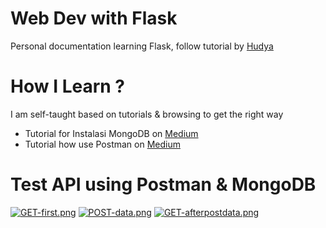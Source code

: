 # Web Dev with Flask 
Personal documentation learning Flask, follow tutorial by [Hudya](https://husite.notion.site/Flask-Python-09c8d6ab7f9943b5b87d986302f2d4e9)

# How I Learn ?
I am self-taught based on tutorials & browsing to get the right way
- Tutorial for Instalasi MongoDB on [Medium](https://medium.com/@iqbal-abuniyaz/instalasi-mongodb-di-windows-e3626e66d449)
- Tutorial how use Postman on [Medium](https://medium.com/@thejasonfile/a-pithy-perusal-of-post-and-put-and-patch-52a7f6443ceb)

# Test API using Postman & MongoDB
[![GET-first.png](https://i.postimg.cc/WzsNr6dx/GET-first.png)](https://postimg.cc/7GQrrzMN)
[![POST-data.png](https://i.postimg.cc/28hpmB3Z/POST-data.png)](https://postimg.cc/hfDZ1vLD)
[![GET-afterpostdata.png](https://i.postimg.cc/gj3M984c/GET-afterpostdata.png)](https://postimg.cc/vxH7f1pC)

